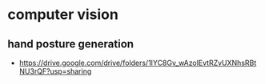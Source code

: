 # computer vision

## hand posture generation

- https://drive.google.com/drive/folders/1IYC8Gv_wAzolEvtRZvUXNhsRBtNU3rQF?usp=sharing
